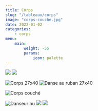 ```yaml
---
title: Corps
slug: "/tableaux/corps"
image: "corps-couche.jpg"
date: 2022-01-02
categories:
    - corps
menu:
    main: 
        weight: -55
        params:
            icon: palette
---
```


![](corps-1.jpg) ![](corps-2.jpg) 

![Corps 27x40](corps-27-40.jpg) ![Danse au ruban 27x40](danse-au-ruban.jpg) 

![Corps couché](corps-couche.jpg)

![Danseur nu](danseur-nu.jpg) ![](corps-3.jpg) ![](corps-4.jpg)
